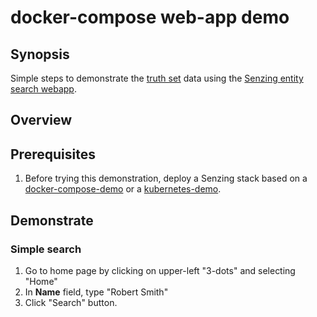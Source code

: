 # docker-compose web-app demo

## Synopsis

Simple steps to demonstrate the
[truth set](https://github.com/senzing-garage/truth-sets)
data using the
[Senzing entity search webapp](https://github.com/senzing-garage/entity-search-web-app).

## Overview

## Prerequisites

1. Before trying this demonstration, deploy a Senzing stack based on a
   [docker-compose-demo](https://github.com/senzing-garage/docker-compose-demo)
   or a
   [kubernetes-demo](https://github.com/senzing-garage/kubernetes-demo).

## Demonstrate

### Simple search

1. Go to home page by clicking on upper-left "3-dots" and selecting "Home"
1. In **Name** field, type "Robert Smith"
1. Click "Search" button.

